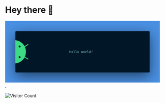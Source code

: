 # Hey there :wave:

<img src="./resources/banner.png" alt="Hello world">.

![Visitor Count](https://profile-counter.glitch.me/{tsujanme}/count.svg)
